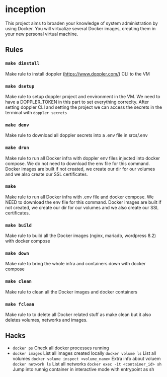 # inception

This project aims to broaden your knowledge of system administration by using Docker.
You will virtualize several Docker images, creating them in your new personal virtual
machine.

## Rules

### `make dinstall`
Make rule to install doppler (https://www.doppler.com/) CLI to the VM

### `make dsetup`
Make rule to setup doppler project and environment in the VM. We need to have a DOPPLER_TOKEN in this part to set everything correclty. After setting doppler CLI and setting the project we can access the secrets in the terminal with `doppler secrets`

### `make denv`
Make rule to download all doppler secrets into a .env file in srcs/.env

### `make drun`
Make rule to run all Docker infra with doppler env files injected into docker compose. We do not need to download the env file for this command. Docker images are built if not created, we create our dir for our volumes and we also create our SSL certificates. 

### `make`
Make rule to run all Docker infra with .env file and docker compose. We NEED to download the env file for this command. Docker images are built if not created, we create our dir for our volumes and we also create our SSL certificates. 

### `make build`
Make rule to build all the Docker images (nginx, mariadb, wordpress 8.2) with docker compose

### `make down`
Make rule to bring the whole infra and containers down with docker compose

### `make clean`
Make rule to clean all the Docker images and docker containers

### `make fclean`
Make rule to to delete all Docker related stuff as make clean but it also deletes volumes, networks and images.


## Hacks
* `docker ps` Check all docker processes running
* `docker images` List all images created locally
`docker volume ls` List all volumes
`docker volume inspect <volume_name>` Extra info about voluem
`docker network ls` List all networks
`docker exec -it <container_id> sh` Jump into runnig container in interactive mode with entrypoint as sh
